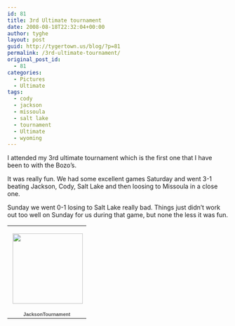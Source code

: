 ```yaml
---
id: 81
title: 3rd Ultimate tournament
date: 2008-08-18T22:32:04+00:00
author: tyghe
layout: post
guid: http://tygertown.us/blog/?p=81
permalink: /3rd-ultimate-tournament/
original_post_id:
  - 81
categories:
  - Pictures
  - Ultimate
tags:
  - cody
  - jackson
  - missoula
  - salt lake
  - tournament
  - Ultimate
  - wyoming
---
```

I attended my 3rd ultimate tournament which is the first one that I have been to with the Bozo&#8217;s.

It was really fun. We had some excellent games Saturday and went 3-1 beating Jackson, Cody, Salt Lake and then loosing to Missoula in a close one.

Sunday we went 0-1 losing to Salt Lake really bad. Things just didn&#8217;t work out too well on Sunday for us during that game, but none the less it was fun.

<table style="width:194px;">
  <tr>
    <td align="center" style="height:194px;background:url('http://picasaweb.google.com/f/img/transparent_album_background.gif') no-repeat left;">
      <a href="http://picasaweb.google.com/vallardt/JacksonTournament"><img src="http://lh6.ggpht.com/vallardt/SKpLJqy6pYE/AAAAAAAAAx8/k6EC-KJfTxc/s160-c/JacksonTournament.jpg" width="160" height="160" style="margin:1px 0 0 4px;" /></a>
    </td>
  </tr>
  
  <tr>
    <td style="text-align:center;font-family:arial, sans-serif;font-size:11px;">
      <a href="http://picasaweb.google.com/vallardt/JacksonTournament" style="color:#4D4D4D;font-weight:bold;text-decoration:none;">JacksonTournament</a>
    </td>
  </tr>
</table>